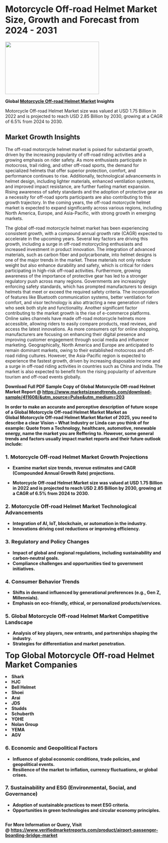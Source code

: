 <H1>Motorcycle Off-road Helmet Market Size, Growth and Forecast from 2024 - 2031</H1><img class="aligncenter size-medium wp-image-584254" src="https://thirdeyenews.in/wp-content/uploads/2024/09/Global-Market-Research-300x168.jpeg" alt="" width="300" height="168" /><p><strong>Global&nbsp;<a href="https://www.marketsizeandtrends.com/download-sample/411608/&amp;utm_source=Pulse&amp;utm_medium=203">Motorcycle Off-road Helmet Market</a> Insights</strong></p><p>Motorcycle Off-road Helmet Market size was valued at USD 1.75 Billion in 2022 and is projected to reach USD 2.85 Billion by 2030, growing at a CAGR of 6.5% from 2024 to 2030.</p><p><h2>Market Growth Insights</h2> <p>The off-road motorcycle helmet market is poised for substantial growth, driven by the increasing popularity of off-road riding activities and a growing emphasis on rider safety. As more enthusiasts participate in motocross, trail riding, and other off-road sports, the demand for specialized helmets that offer superior protection, comfort, and performance continues to rise. Additionally, technological advancements in helmet design, including lighter materials, enhanced ventilation systems, and improved impact resistance, are further fueling market expansion. Rising awareness of safety standards and the adoption of protective gear as a necessity for off-road sports participants are also contributing to this growth trajectory. In the coming years, the off-road motorcycle helmet market is expected to expand significantly across various regions, including North America, Europe, and Asia-Pacific, with strong growth in emerging markets.</p> <p><strong></strong></p> <p>The global off-road motorcycle helmet market has been experiencing consistent growth, with a compound annual growth rate (CAGR) expected to accelerate in the upcoming years. Several key factors are driving this growth, including a surge in off-road motorcycling enthusiasts and increased investment in product innovation. The integration of advanced materials, such as carbon fiber and polycarbonate, into helmet designs is one of the major trends in the market. These materials not only reduce weight but also enhance durability and safety, which is critical for riders participating in high-risk off-road activities. Furthermore, growing awareness of the importance of protective gear has led to a stronger regulatory push across many regions. Governments are increasingly enforcing safety standards, which has prompted manufacturers to design helmets that meet or exceed the required safety criteria. The incorporation of features like Bluetooth communication systems, better ventilation for comfort, and visor technology is also attracting a new generation of riders who seek both style and functionality. Another significant factor contributing to the market growth is the rise of e-commerce platforms. Online sales channels have made off-road motorcycle helmets more accessible, allowing riders to easily compare products, read reviews, and access the latest innovations. As more consumers opt for online shopping, manufacturers are focusing on enhancing their digital presence and improving customer engagement through social media and influencer marketing. Geographically, North America and Europe are anticipated to remain dominant markets, owing to their established motocross and off-road riding cultures. However, the Asia-Pacific region is expected to experience the fastest growth, driven by increasing disposable income and a surge in off-road riding activities in countries such as China and India. The market is also expected to benefit from the rising popularity of adventure tourism and off-road events globally.</p> <p><strong></p><p><span class=""><strong>Download Full PDF Sample Copy of Global Motorcycle Off-road Helmet Market Report</strong> @ <a href="https://www.marketsizeandtrends.com/download-sample/411608/&amp;utm_source=Pulse&amp;utm_medium=203" target="_blank">https://www.marketsizeandtrends.com/download-sample/411608/&amp;utm_source=Pulse&amp;utm_medium=203</a></span></p><p>In order to make an accurate and perceptive description of future scope of a Global&nbsp;Motorcycle Off-road Helmet Market Market as Global&nbsp;Motorcycle Off-road Helmet Market Market of 2025, you need to describe a clear Vision &ndash; What Industry or Linda can you think of for example: Quote from a Technology, healthcare, automotive, renewable energy, name the market you are Reffering to. However, some general trends and factors usually impact market reports and their future outlook include:</p><h3>1.&nbsp;<strong>Motorcycle Off-road Helmet Market Growth Projections</strong></h3><ul><li>Examine market size trends, revenue estimates and CAGR (Compounded Annual Growth Rate) projections.</li><li><p>Motorcycle Off-road Helmet Market size was valued at USD 1.75 Billion in 2022 and is projected to reach USD 2.85 Billion by 2030, growing at a CAGR of 6.5% from 2024 to 2030.</p></li></ul><h3>2.&nbsp;<strong>Motorcycle Off-road Helmet Market Technological Advancements</strong></h3><ul><li>Integration of AI, IoT, blockchain, or automation in the industry.</li><li>Innovations driving cost reductions or improving efficiency.</li></ul><h3>3.&nbsp;<strong>Regulatory and Policy Changes</strong></h3><ul><li>Impact of global and regional regulations, including sustainability and carbon-neutral goals.</li><li>Compliance challenges and opportunities tied to government initiatives.</li></ul><h3>4.&nbsp;<strong>Consumer Behavior Trends</strong></h3><ul><li>Shifts in demand influenced by generational preferences (e.g., Gen Z, Millennials).</li><li>Emphasis on eco-friendly, ethical, or personalized products/services.</li></ul><h3>5.&nbsp;<strong>Global Motorcycle Off-road Helmet Market Competitive Landscape</strong></h3><ul><li>Analysis of key players, new entrants, and partnerships shaping the industry.</li><li>Strategies for differentiation and market penetration.</li></ul><p data-pm-slice="1 1 []"><span style="color: inherit; font-family: inherit; font-size: 25px;">Top Global Motorcycle Off-road Helmet Market Companies</span></p><div class="" data-test-id=""><p><li>Shark</li><li> HJC</li><li> Bell Helmet</li><li> Shoei</li><li> Arai</li><li> JDS</li><li> Studds</li><li> Schuberth</li><li> YOHE</li><li> Nolan Group</li><li> YEMA</li><li> AGV</li></p></div><h3>6.&nbsp;<strong>Economic and Geopolitical Factors</strong></h3><ul><li>Influence of global economic conditions, trade policies, and geopolitical events.</li><li>Resilience of the market to inflation, currency fluctuations, or global crises.</li></ul><h3>7.&nbsp;<strong>Sustainability and ESG (Environmental, Social, and Governance)</strong></h3><ul><li>Adoption of sustainable practices to meet ESG criteria.</li><li>Opportunities in green technologies and circular economy principles.</li></ul><h2><strong style="font-size: 14px;">For More Information or Query, Visit @&nbsp;</strong><a style="background-color: #ffffff; font-size: 14px;" href="https://www.marketsizeandtrends.com/report/motorcycle-off-road-helmet-market/" target="_blank">https://www.verifiedmarketreports.com/product/airport-passenger-boarding-bridge-market</a></h2>
